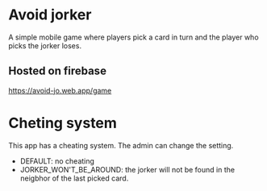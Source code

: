 # Avoid jorker
A simple mobile game where players pick a card in turn and the player who picks the jorker loses.

## Hosted on firebase
https://avoid-jo.web.app/game

# Cheting system
This app has a cheating system. The admin can change the setting.
- DEFAULT:  no cheating
- JORKER_WON'T_BE_AROUND: the jorker will not be found in the neigbhor of the last picked card.
